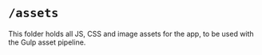# `/assets`

This folder holds all JS, CSS and image assets for the app, to be used with the Gulp asset pipeline. 